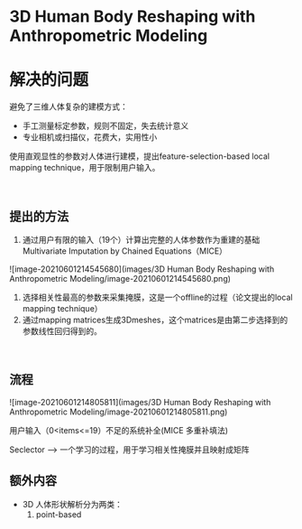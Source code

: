 # 3D Human Body Reshaping with Anthropometric Modeling

# 解决的问题

避免了三维人体复杂的建模方式：

- 手工测量标定参数，规则不固定，失去统计意义
- 专业相机或扫描仪，花费大，实用性小

使用直观显性的参数对人体进行建模，提出feature-selection-based local mapping technique，用于限制用户输入。

&nbsp;

## 提出的方法

1. 通过用户有限的输入（19个）计算出完整的人体参数作为重建的基础 Multivariate Imputation by Chained Equations（MICE）

![image-20210601214545680](images/3D Human Body Reshaping with Anthropometric Modeling/image-20210601214545680.png)&nbsp;

1. 选择相关性最高的参数来采集掩膜，这是一个offline的过程（论文提出的local mapping technique）
2. 通过mapping matrices生成3Dmeshes，这个matrices是由第二步选择到的参数线性回归得到的。

&nbsp;

## 流程

![image-20210601214805811](images/3D Human Body Reshaping with Anthropometric Modeling/image-20210601214805811.png)

用户输入（0<items<=19）不足的系统补全(MICE 多重补填法)

Seclector --> 一个学习的过程，用于学习相关性掩膜并且映射成矩阵

## 额外内容

- 3D 人体形状解析分为两类：
  1. point-based

